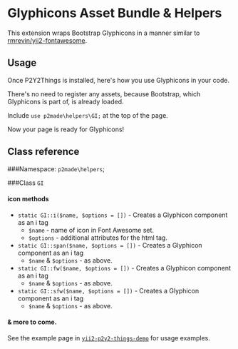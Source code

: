 Glyphicons Asset Bundle & Helpers
==================================

This extension wraps Bootstrap Glyphicons in a manner similar to [rmrevin/yii2-fontawesome](https://github.com/rmrevin/yii2-fontawesome).

Usage
-----

Once P2Y2Things is installed, here's how you use Glyphicons in your code.

There's no need to register any assets, because Bootstrap, which Glyphicons is part of, is already loaded.

Include `use p2made\helpers\GI;` at the top of the page.

Now your page is ready for Glyphicons!

Class reference
---------------

###Namespace: `p2made\helpers`;

###Class `GI`

#### icon methods

* `static GI::i($name, $options = [])` - Creates a Glyphicon component as an i tag
  * `$name` - name of icon in Font Awesome set.
  * `$options` - additional attributes for the html tag.
* `static GI::span($name, $options = [])` - Creates a Glyphicon component as an i tag
  * `$name` & `$options` - as above.
* `static GI::fw($name, $options = [])` - Creates a Glyphicon component as an i tag
  * `$name` & `$options` - as above.
* `static GI::sfw($name, $options = [])` - Creates a Glyphicon component as an i tag
  * `$name` & `$options` - as above.

#### & more to come.

See the example page in [`yii2-p2y2-things-demo`](https://github.com/p2made/yii2-p2y2-things-demo) for usage examples.

